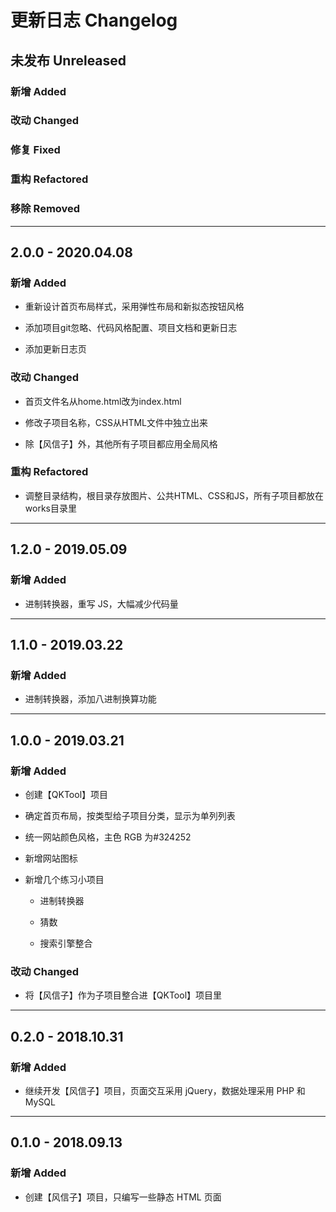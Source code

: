 # 更新日志 Changelog

## 未发布 Unreleased

### 新增 Added

### 改动 Changed

### 修复 Fixed

### 重构 Refactored

### 移除 Removed

---

## 2.0.0 - 2020.04.08

### 新增 Added

- 重新设计首页布局样式，采用弹性布局和新拟态按钮风格

- 添加项目git忽略、代码风格配置、项目文档和更新日志

- 添加更新日志页

### 改动 Changed

- 首页文件名从home.html改为index.html

- 修改子项目名称，CSS从HTML文件中独立出来

- 除【风信子】外，其他所有子项目都应用全局风格

### 重构 Refactored

- 调整目录结构，根目录存放图片、公共HTML、CSS和JS，所有子项目都放在works目录里

---

## 1.2.0 - 2019.05.09

### 新增 Added

- 进制转换器，重写 JS，大幅减少代码量

---

## 1.1.0 - 2019.03.22

### 新增 Added

- 进制转换器，添加八进制换算功能

---

## 1.0.0 - 2019.03.21

### 新增 Added

- 创建【QKTool】项目

- 确定首页布局，按类型给子项目分类，显示为单列列表

- 统一网站颜色风格，主色 RGB 为#324252

- 新增网站图标

- 新增几个练习小项目

  - 进制转换器

  - 猜数

  - 搜索引擎整合

### 改动 Changed

- 将【风信子】作为子项目整合进【QKTool】项目里

---

## 0.2.0 - 2018.10.31

### 新增 Added

- 继续开发【风信子】项目，页面交互采用 jQuery，数据处理采用 PHP 和 MySQL

---

## 0.1.0 - 2018.09.13

### 新增 Added

- 创建【风信子】项目，只编写一些静态 HTML 页面
